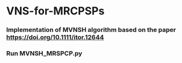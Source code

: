 # VNS-for-MRCPSPs

### Implementation of MVNSH algorithm based on the paper https://doi.org/10.1111/itor.12644

### Run MVNSH_MRSPCP.py
